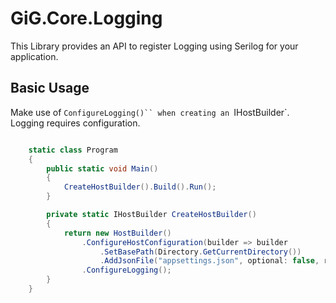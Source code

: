﻿# GiG.Core.Logging

This Library provides an API to register Logging using Serilog for your application.

## Basic Usage

Make use of `ConfigureLogging()`` when creating an `IHostBuilder`. Logging requires configuration.

```csharp

	static class Program
    {
        public static void Main()
        {
            CreateHostBuilder().Build().Run();
        }

        private static IHostBuilder CreateHostBuilder()
        {
            return new HostBuilder()
                .ConfigureHostConfiguration(builder => builder
                    .SetBasePath(Directory.GetCurrentDirectory())
                    .AddJsonFile("appsettings.json", optional: false, reloadOnChange: true))
                .ConfigureLogging();
        }
    }

```